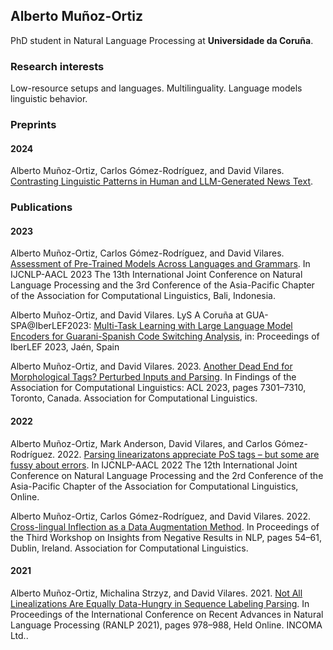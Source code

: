 ## Alberto Muñoz-Ortiz

PhD student in Natural Language Processing at **Universidade da Coruña**.

### Research interests
Low-resource setups and languages. Multilinguality. Language models linguistic behavior.

### Preprints
#### 2024
Alberto Muñoz-Ortiz, Carlos Gómez-Rodríguez, and David Vilares. [Contrasting Linguistic Patterns in Human and LLM-Generated News Text](https://www.researchsquare.com/article/rs-4077382/v1).


### Publications
#### 2023
Alberto Muñoz-Ortiz, Carlos Gómez-Rodríguez, and David Vilares. [Assessment of Pre-Trained Models Across Languages and Grammars](https://arxiv.org/abs/2309.11165). In IJCNLP-AACL 2023 The 13th International Joint Conference on Natural Language Processing and the 3rd Conference of the Asia-Pacific Chapter of the Association for Computational Linguistics, Bali, Indonesia.

Alberto Muñoz-Ortiz, and David Vilares. LyS A Coruña at GUA-SPA@IberLEF2023: [Multi-Task Learning with Large Language Model Encoders for Guarani-Spanish Code Switching Analysis](https://ruc.udc.es/dspace/handle/2183/33478), in: Proceedings of IberLEF 2023, Jaén, Spain

Alberto Muñoz-Ortiz, and David Vilares. 2023. [Another Dead End for Morphological Tags? Perturbed Inputs and Parsing](https://aclanthology.org/2023.findings-acl.459/). In Findings of the Association for Computational Linguistics: ACL 2023, pages 7301–7310, Toronto, Canada. Association for Computational Linguistics.

#### 2022
Alberto Muñoz-Ortiz, Mark Anderson,  David Vilares, and Carlos Gómez-Rodríguez. 2022. [Parsing linearizatons appreciate PoS tags – but some are fussy about errors](https://aclanthology.org/2022.aacl-short.16/). In IJCNLP-AACL 2022 The 12th International Joint Conference on Natural Language Processing and the 2rd Conference of the Asia-Pacific Chapter of the Association for Computational Linguistics, Online.

Alberto Muñoz-Ortiz, Carlos Gómez-Rodríguez, and David Vilares. 2022. [Cross-lingual Inflection as a Data Augmentation Method](https://aclanthology.org/2022.insights-1.7/). In Proceedings of the Third Workshop on Insights from Negative Results in NLP, pages 54–61, Dublin, Ireland. Association for Computational Linguistics.

#### 2021
Alberto Muñoz-Ortiz, Michalina Strzyz, and David Vilares. 2021. [Not All Linealizations Are Equally Data-Hungry in Sequence Labeling Parsing](https://aclanthology.org/2021.ranlp-1.111/). In Proceedings of the International Conference on Recent Advances in Natural Language Processing (RANLP 2021), pages 978–988, Held Online. INCOMA Ltd..


